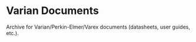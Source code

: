 # Varian Documents

Archive for Varian/Perkin-Elmer/Varex documents (datasheets, user guides, etc.).

